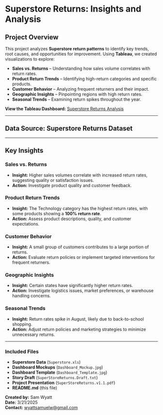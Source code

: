 # Superstore Returns: Insights and Analysis

## **Project Overview**  
This project analyzes **Superstore return patterns** to identify key trends, root causes, and opportunities for improvement. Using **Tableau**, we created visualizations to explore:  
- **Sales vs. Returns** – Understanding how sales volume correlates with return rates.  
- **Product Return Trends** – Identifying high-return categories and specific products.  
- **Customer Behavior** – Analyzing frequent returners and their impact.  
- **Geographic Insights** – Pinpointing regions with high return rates.  
- **Seasonal Trends** – Examining return spikes throughout the year.  

**View the Tableau Dashboard:** [Superstore Returns Analysis](https://public.tableau.com/views/Sprint5_1_17424840317970/SuperStoreReturnsInsightsandAnalysis?:language=en-US&publish=yes&:sid=&:redirect=auth&:display_count=n&:origin=viz_share_link)  

---

## **Data Source:** Superstore Returns Dataset  

---

## **Key Insights**  
### Sales vs. Returns  
- **Insight:** Higher sales volumes correlate with increased return rates, suggesting quality or satisfaction issues.  
- **Action:** Investigate product quality and customer feedback.  

### Product Return Trends  
- **Insight:** The Technology category has the highest return rates, with some products showing a **100% return rate**.  
- **Action:** Assess product descriptions, quality, and customer expectations.  

### Customer Behavior  
- **Insight:** A small group of customers contributes to a large portion of returns.  
- **Action:** Evaluate return policies or implement targeted interventions for frequent returners.  

### Geographic Insights  
- **Insight:** Certain states have significantly higher return rates.  
- **Action:** Investigate logistics issues, market preferences, or warehouse handling concerns.  

### Seasonal Trends  
- **Insight:** Return rates spike in August, likely due to back-to-school shopping.  
- **Action:** Adjust return policies and marketing strategies to minimize unnecessary returns.  

---

### Included Files  
- **Superstore Data** (`Superstore.xls`)   
- **Dashboard Mockups** (`Dashboard_Mockup.jpg`) 
- **Dashboard Template** (`Dashboard_Template.jpg`)  
- **Story Draft** (`SuperStoreReturns.Draft.txt`)  
- **Project Presentation** (`SuperStoreReturns.v1.1.pdf`)  
- **README.md** (this file)  

**Created by:** Sam Wyatt  
**Date:** 3/21/2025  
**Contact:** wyattsamuelw@gmail.com  